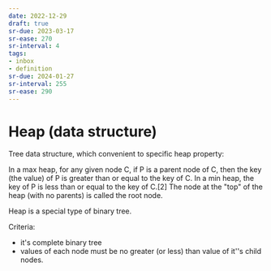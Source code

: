 ```yaml
---
date: 2022-12-29
draft: true
sr-due: 2023-03-17
sr-ease: 270
sr-interval: 4
tags:
- inbox
- definition
sr-due: 2024-01-27
sr-interval: 255
sr-ease: 290
---
```


# Heap (data structure)

Tree data structure, which convenient to specific heap property:

In a max heap, for any given node C, if P is a parent node of C, then the key
(the value) of P is greater than or equal to the key of C. In a min heap, the
key of P is less than or equal to the key of C.\[2\] The node at the \"top\" of
the heap (with no parents) is called the root node.

Heap is a special type of binary tree.

Criteria:

- it\'s complete binary tree
- values of each node must be no greater (or less) than value of it\'\'s child
  nodes.